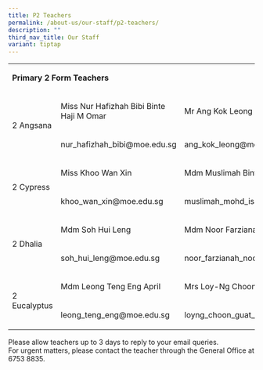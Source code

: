 ```yaml
---
title: P2 Teachers
permalink: /about-us/our-staff/p2-teachers/
description: ""
third_nav_title: Our Staff
variant: tiptap
---
```

<table><tbody><tr><td rowspan="1" colspan="3"><p><strong>Primary 2 Form Teachers</strong></p></td></tr><tr><td rowspan="2" colspan="1"><p>2 Angsana</p></td><td rowspan="1" colspan="1"><p>Miss Nur Hafizhah Bibi Binte Haji M Omar&nbsp;</p></td><td rowspan="1" colspan="1"><p>Mr Ang Kok Leong&nbsp;</p></td></tr><tr><td rowspan="1" colspan="1"><p><a rel="noopener noreferrer nofollow" target="_blank">nur_hafizhah_bibi@moe.edu.sg</a></p></td><td rowspan="1" colspan="1"><p><a rel="noopener noreferrer nofollow" target="_blank">ang_kok_leong@moe.edu.sg</a></p></td></tr><tr><td rowspan="2" colspan="1"><p>2 Cypress</p></td><td rowspan="1" colspan="1"><p>Miss Khoo Wan Xin&nbsp;</p></td><td rowspan="1" colspan="1"><p>Mdm Muslimah Binte Mohd Isahak&nbsp;</p></td></tr><tr><td rowspan="1" colspan="1"><p><a rel="noopener noreferrer nofollow" target="_blank">khoo_wan_xin@moe.edu.sg</a></p></td><td rowspan="1" colspan="1"><p><a rel="noopener noreferrer nofollow" target="_blank">muslimah_mohd_isahak@moe.edu.sg</a></p></td></tr><tr><td rowspan="2" colspan="1"><p>2 Dhalia</p></td><td rowspan="1" colspan="1"><p>Mdm Soh Hui Leng&nbsp;</p></td><td rowspan="1" colspan="1"><p>Mdm Noor Farzianah Binte Noor Aziz&nbsp;</p></td></tr><tr><td rowspan="1" colspan="1"><p><a rel="noopener noreferrer nofollow" target="_blank">soh_hui_leng@moe.edu.sg</a></p></td><td rowspan="1" colspan="1"><p><a rel="noopener noreferrer nofollow" target="_blank">noor_farzianah_noor_aziz@moe.edu.sg</a></p></td></tr><tr><td rowspan="2" colspan="1"><p>2 Eucalyptus</p></td><td rowspan="1" colspan="1"><p>Mdm Leong Teng Eng April&nbsp;</p></td><td rowspan="1" colspan="1"><p>Mrs Loy-Ng Choon Guat Jeralynn</p></td></tr><tr><td rowspan="1" colspan="1"><p><a rel="noopener noreferrer nofollow" target="_blank">leong_teng_eng@moe.edu.sg</a></p></td><td rowspan="1" colspan="1"><p><a rel="noopener noreferrer nofollow" target="_blank">loyng_choon_guat_jeralynn@moe.edu.sg</a></p></td></tr></tbody></table><p>Please allow teachers up to 3 days to reply to your email queries. <br>For urgent matters, please contact the teacher through the General Office at 6753 8835.</p>